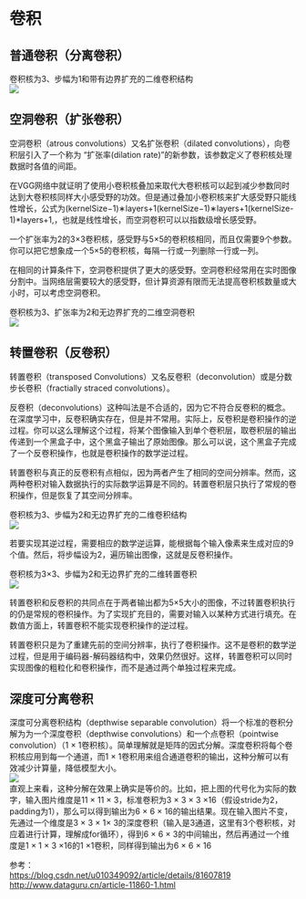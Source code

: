 # 卷积

## 普通卷积（分离卷积）
卷积核为3、步幅为1和带有边界扩充的二维卷积结构  
![](https://i.imgur.com/1HoXJD1.gif)  

## 空洞卷积（扩张卷积）
空洞卷积（atrous convolutions）又名扩张卷积（dilated convolutions），向卷积层引入了一个称为 “扩张率(dilation rate)”的新参数，该参数定义了卷积核处理数据时各值的间距。

在VGG网络中就证明了使用小卷积核叠加来取代大卷积核可以起到减少参数同时达到大卷积核同样大小感受野的功效。但是通过叠加小卷积核来扩大感受野只能线性增长，公式为(kernelSize−1)∗layers+1(kernelSize−1)∗layers+1(kernelSize-1)*layers+1,，也就是线性增长，而空洞卷积可以以指数级增长感受野。  

一个扩张率为2的3×3卷积核，感受野与5×5的卷积核相同，而且仅需要9个参数。你可以把它想象成一个5×5的卷积核，每隔一行或一列删除一行或一列。  

在相同的计算条件下，空洞卷积提供了更大的感受野。空洞卷积经常用在实时图像分割中。当网络层需要较大的感受野，但计算资源有限而无法提高卷积核数量或大小时，可以考虑空洞卷积。  

卷积核为3、扩张率为2和无边界扩充的二维空洞卷积  
![](https://i.imgur.com/Y0sfRey.gif)  

## 转置卷积（反卷积）
转置卷积（transposed Convolutions）又名反卷积（deconvolution）或是分数步长卷积（fractially straced convolutions）。  

反卷积（deconvolutions）这种叫法是不合适的，因为它不符合反卷积的概念。在深度学习中，反卷积确实存在，但是并不常用。实际上，反卷积是卷积操作的逆过程。你可以这么理解这个过程，将某个图像输入到单个卷积层，取卷积层的输出传递到一个黑盒子中，这个黑盒子输出了原始图像。那么可以说，这个黑盒子完成了一个反卷积操作，也就是卷积操作的数学逆过程。  

转置卷积与真正的反卷积有点相似，因为两者产生了相同的空间分辨率。然而，这两种卷积对输入数据执行的实际数学运算是不同的。转置卷积层只执行了常规的卷积操作，但是恢复了其空间分辨率。  

卷积核为3、步幅为2和无边界扩充的二维卷积结构  
![](https://i.imgur.com/XDucdbO.gif)  

若要实现其逆过程，需要相应的数学逆运算，能根据每个输入像素来生成对应的9个值。然后，将步幅设为2，遍历输出图像，这就是反卷积操作。  

卷积核为3×3、步幅为2和无边界扩充的二维转置卷积  
![](https://i.imgur.com/v5lkB1s.gif)  

转置卷积和反卷积的共同点在于两者输出都为5×5大小的图像，不过转置卷积执行的仍是常规的卷积操作。为了实现扩充目的，需要对输入以某种方式进行填充。在数值方面上，转置卷积不能实现卷积操作的逆过程。  

转置卷积只是为了重建先前的空间分辨率，执行了卷积操作。这不是卷积的数学逆过程，但是用于编码器-解码器结构中，效果仍然很好。这样，转置卷积可以同时实现图像的粗粒化和卷积操作，而不是通过两个单独过程来完成。  

## 深度可分离卷积
深度可分离卷积结构（depthwise separable convolution）将一个标准的卷积分解为为一个深度卷积（depthwise convolutions）和一个点卷积（pointwise convolution）（1 × 1卷积核）。简单理解就是矩阵的因式分解。深度卷积将每个卷积核应用到每一个通道，而1 × 1卷积用来组合通道卷积的输出，这种分解可以有效减少计算量，降低模型大小。    
![](https://i.imgur.com/x5MpkwZ.jpg)  
直观上来看，这种分解在效果上确实是等价的。比如，把上图的代号化为实际的数字，输入图片维度是11 × 11 × 3，标准卷积为3 × 3 × 3 ×16（假设stride为2，padding为1），那么可以得到输出为6 × 6 × 16的输出结果。现在输入图片不变，先通过一个维度是3 × 3 × 1× 3的深度卷积（输入是3通道，这里有3个卷积核，对应着进行计算，理解成for循环），得到6 × 6 × 3的中间输出，然后再通过一个维度是1 × 1 × 3 ×16的1 ×1卷积，同样得到输出为6 × 6 × 16  



参考：  
https://blog.csdn.net/u010349092/article/details/81607819  
http://www.dataguru.cn/article-11860-1.html  
  
